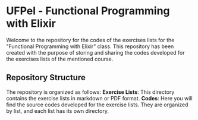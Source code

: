 # UFPel - Functional Programming with Elixir
Welcome to the repository for the codes of the exercises lists for the "Functional Programming with Elixir" class. This repository has been created with the purpose of storing and sharing the codes developed for the exercises lists of the mentioned course.
## Repository Structure
The repository is organized as follows:
**Exercise Lists**: This directory contains the exercise lists in markdown or PDF format.
**Codes**: Here you will find the source codes developed for the exercise lists. They are organized by list, and each list has its own directory.

